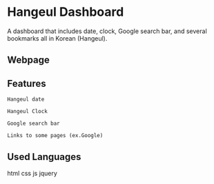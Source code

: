 # Hangeul Dashboard
A dashboard that includes date, clock, Google search bar, and several bookmarks all in Korean (Hangeul). 



## Webpage

## Features
```
Hangeul date
```
```
Hangeul Clock
```
```
Google search bar
```
```
Links to some pages (ex.Google)
```


## Used Languages
html
css
js
jquery

